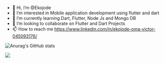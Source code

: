 - 👋 Hi, I’m @Ekojode 
- 👀 I’m interested in Mobile application development using flutter and dart
- 🌱 I’m currently learning Dart, Flutter, Node Js and Mongo DB
- 💞️ I’m looking to collaborate on Flutter and Dart Projects
- 📫 How to reach me https://www.linkedin.com/in/ekojode-oma-victor-045093176/


![Anurag's GitHub stats](https://github-readme-stats.vercel.app/api?username=Ekojode&show_icons=true&theme=radical)

![](https://komarev.com/ghpvc/?username=Ekojode&style=flat-square)

<!---
Ekojode/Ekojode is a ✨ special ✨ repository because its `README.md` (this file) appears on your GitHub profile.
You can click the Preview link to take a look at your changes.
--->
